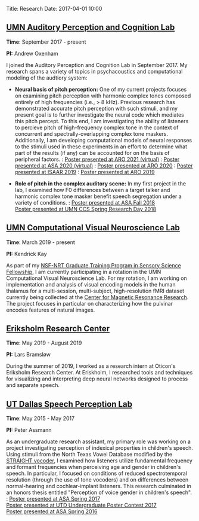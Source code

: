 Title: Research 
Date: 2017-04-01 10:00

[UMN Auditory Perception and Cognition Lab][7]
-----------------

**Time**: September 2017 - present

**PI:** Andrew Oxenham

I joined the Auditory Perception and Cognition Lab in September 2017. My research spans a variety of topics in psychacoustics and computational modeling of the audtiory system:

- **Neural basis of pitch perception:** One of my current projects focuses on examining pitch perception with harmonic complex tones composed entirely of high frequencies (i.e., > 8 kHz). Previous research has demonstrated accurate pitch perception with such stimuli, and my present goal is to further investigate the neural code which mediates this pitch percept. To this end, I am investigating the ability of listeners to percieve pitch of high-frequency complex tone in the context of concurrent and spectrally-overlapping complex tone maskers. Additionally, I am developing computational models of neural responses to the stimuli used in these experiments in an effort to determine what part of the results (if any) can be accounted for on the basis of peripheral factors.
:   [Poster presented at ARO 2021 (virtual)]({filename}/download/GuestOxenhamARO2021.pdf)
:   [Poster presented at ASA 2020 (virtual)]({filename}/download/GuestOxenhamASA2020.pdf)
:   [Poster presented at ARO 2020]({filename}/download/GuestOxenhamARO2020.pdf)
:   [Poster presented at ISAAR 2019]({filename}/download/GuestOxenhamISAAR2019.pdf)
:   [Poster presented at ARO 2019]({filename}/download/GuestOxenhamARO19.pdf)    

- **Role of pitch in the complex auditory scene:** In my first project in the lab, I examined how F0 differences between a target talker and harmonic complex tone masker benefit speech segregation under a variety of conditions.
:   [Poster presented at ASA Fall 2018]({filename}/download/GuestOxenhamASAVictoria18.pdf)   
    [Poster presented at UMN CCS Spring Research Day 2018]({filename}/download/GuestOxenhamSRD18.pdf)

[UMN Computational Visual Neuroscience Lab](http://cvnlab.net/home.shtml)
-----------------

**Time**: March 2019 - present

**PI:** Kendrick Kay 

As part of my [NSF-NRT Graduate Training Program in Sensory Science Fellowship](http://catss.umn.edu/opportunities.htm), I am currently participating in a rotation in the UMN Computational Visual Neuroscience Lab. For my rotation, I am working on implementation and analysis of visual encoding models in the human thalamus for a multi-session, multi-subject, high-resolution fMRI dataset currently being collected at the [Center for Magnetic Resonance Research](https://www.cmrr.umn.edu/). The project focuses in particular on characterizing how the pulvinar encodes features of natural images.

[Eriksholm Research Center][10]
-----------------

**Time**: May 2019 - August 2019 

**PI:** Lars Bramsløw

During the summer of 2019, I worked as a research intern at Oticon's Eriksholm Research Center. At Eriskholm, I researched tools and techniques for visualizing and interpreting deep neural networks designed to process and separate speech. 

[UT Dallas Speech Perception Lab][1]
-----------------

**Time**: May 2015 - May 2017 

**PI:** Peter Assmann

As an undergraduate research assistant, my primary role was working on a project investigating perception of indexical properties in children's speech. Using stimuli from the North Texas Vowel Database modified by the [STRAIGHT vocoder][3], I examined how listeners utilize fundamental frequency and formant frequencies when perceiving age and gender in children's speech. In particular, I focused on conditions of reduced spectrotemporal resolution (through the use of tone vocoders) and on differences between normal-hearing and cochlear-implant listeners. This research culminated in an honors thesis entitled "Perception of voice gender in children's speech". 
:  [Poster presented at ASA Spring 2017][9]   
   [Poster presented at UTD Undergraduate Poster Contest 2017][8]   
   [Poster presented at ASA Spring 2016][2]


[1]: https://www.utdallas.edu/~assmann/ 
[2]: {filename}/download/GuestetalASA16.pdf
[3]: www.wakayama-u.ac.jp/~kawahara/STRAIGHTadv/index_e.html 
[7]: http://apc.psych.umn.edu
[8]: {filename}/download/GuestAEEUR17.pdf
[9]: {filename}/download/GuestetalASA17.pdf
[10]: https://www.eriksholm.com/
